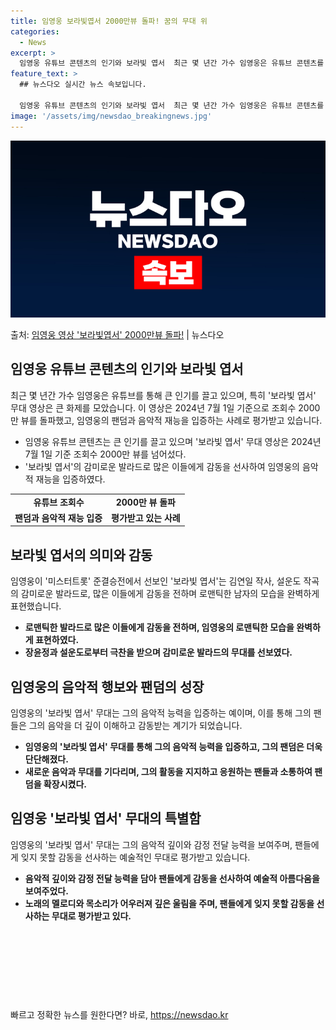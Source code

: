 ```yaml
---
title: 임영웅 보라빛엽서 2000만뷰 돌파! 꿈의 무대 위
categories:
  - News
excerpt: >
  임영웅 유튜브 콘텐츠의 인기와 보라빛 엽서  최근 몇 년간 가수 임영웅은 유튜브 콘텐츠를 통해 큰 인기를 끌…
feature_text: >
  ## 뉴스다오 실시간 뉴스 속보입니다.

  임영웅 유튜브 콘텐츠의 인기와 보라빛 엽서  최근 몇 년간 가수 임영웅은 유튜브 콘텐츠를 통해 큰 인기를 끌…
image: '/assets/img/newsdao_breakingnews.jpg'
---
```


![뉴스다오 속보](/assets/img/newsdao_breakingnews.jpg)

<p>출처: <a href="https://newsdao.kr/4614" rel="dofollow">임영웅 영상 '보라빛엽서' 2000만뷰 돌파!</a> | 뉴스다오</p>

<h2 data-ke-size="size26">임영웅 유튜브 콘텐츠의 인기와 보라빛 엽서</h2>
<p data-ke-size="size16">최근 몇 년간 가수 임영웅은 유튜브를 통해 큰 인기를 끌고 있으며, 특히 '보라빛 엽서' 무대 영상은 큰 화제를 모았습니다. 이 영상은 2024년 7월 1일 기준으로 조회수 2000만 뷰를 돌파했고, 임영웅의 팬덤과 음악적 재능을 입증하는 사례로 평가받고 있습니다.</p>
<ul>
    <li>임영웅 유튜브 콘텐츠는 큰 인기를 끌고 있으며 '보라빛 엽서' 무대 영상은 2024년 7월 1일 기준 조회수 2000만 뷰를 넘어섰다.</li>
    <li>'보라빛 엽서'의 감미로운 발라드로 많은 이들에게 감동을 선사하여 임영웅의 음악적 재능을 입증하였다.</li>
</ul>
<table>
    <tbody>
        <tr>
            <td style="text-align: center; height: 17px;"><b>유튜브 조회수</b></td>
            <td style="text-align: center; height: 17px;"><b>2000만 뷰 돌파</b></td>
        </tr>
        <tr>
            <td style="text-align: center; height: 17px;"><b>팬덤과 음악적 재능 입증</b></td>
            <td style="text-align: center; height: 17px;"><b>평가받고 있는 사례</b></td>
        </tr>
    </tbody>
</table>
<h2 data-ke-size="size26">보라빛 엽서의 의미와 감동</h2>
<p data-ke-size="size16">임영웅이 '미스터트롯' 준결승전에서 선보인 '보라빛 엽서'는 김연일 작사, 설운도 작곡의 감미로운 발라드로, 많은 이들에게 감동을 전하며 로맨틱한 남자의 모습을 완벽하게 표현했습니다.</p>
<ul>
    <li><b>로맨틱한 발라드로 많은 이들에게 감동을 전하며, 임영웅의 로맨틱한 모습을 완벽하게 표현하였다.</b></li>
    <li><b>장윤정과 설운도로부터 극찬을 받으며 감미로운 발라드의 무대를 선보였다.</b></li>
</ul>
<h2 data-ke-size="size26">임영웅의 음악적 행보와 팬덤의 성장</h2>
<p data-ke-size="size16">임영웅의 '보라빛 엽서' 무대는 그의 음악적 능력을 입증하는 예이며, 이를 통해 그의 팬들은 그의 음악을 더 깊이 이해하고 감동받는 계기가 되었습니다.</p>
<ul>
    <li><b>임영웅의 '보라빛 엽서' 무대를 통해 그의 음악적 능력을 입증하고, 그의 팬덤은 더욱 단단해졌다.</b></li>
    <li><b>새로운 음악과 무대를 기다리며, 그의 활동을 지지하고 응원하는 팬들과 소통하여 팬덤을 확장시켰다.</b></li>
</ul>
<h2 data-ke-size="size26">임영웅 '보라빛 엽서' 무대의 특별함</h2>
<p data-ke-size="size16">임영웅의 '보라빛 엽서' 무대는 그의 음악적 깊이와 감정 전달 능력을 보여주며, 팬들에게 잊지 못할 감동을 선사하는 예술적인 무대로 평가받고 있습니다.</p>
<ul>
    <li><b>음악적 깊이와 감정 전달 능력을 담아 팬들에게 감동을 선사하여 예술적 아름다움을 보여주었다.</b></li>
    <li><b>노래의 멜로디와 목소리가 어우러져 깊은 울림을 주며, 팬들에게 잊지 못할 감동을 선사하는 무대로 평가받고 있다.</b></li>
</ul>
<p data-ke-size="size16">&nbsp;</p>
<p data-ke-size="size16">&nbsp;</p>
<p data-ke-size="size16">&nbsp;</p>
<p data-ke-size="size16">&nbsp;</p> 

빠르고 정확한 뉴스를 원한다면? 바로, <a href="https://newsdao.kr" rel="dofollow">https://newsdao.kr</a>


    
